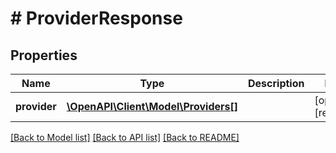 # # ProviderResponse

## Properties

Name | Type | Description | Notes
------------ | ------------- | ------------- | -------------
**provider** | [**\OpenAPI\Client\Model\Providers[]**](Providers.md) |  | [optional] [readonly]

[[Back to Model list]](../../README.md#models) [[Back to API list]](../../README.md#endpoints) [[Back to README]](../../README.md)
